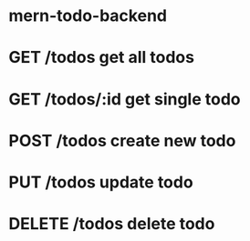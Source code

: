 # mern-todo-backend
# GET /todos get all todos
# GET /todos/:id get single todo
# POST /todos create new todo
# PUT /todos update todo
# DELETE /todos delete todo


